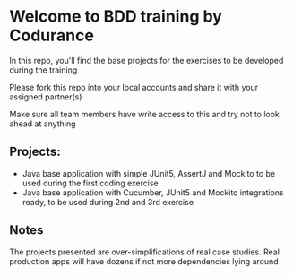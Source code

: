 # Welcome to BDD training by Codurance

In this repo, you'll find the base projects for the exercises to be developed during the training

Please fork this repo into your local accounts and share it with your assigned partner(s)

Make sure all team members have write access to this and try not to look ahead at anything


## Projects:

* Java base application with simple JUnit5, AssertJ and Mockito to be used during the first coding exercise
* Java base application with Cucumber, JUnit5 and Mockito integrations ready, to be used during 2nd and 3rd exercise


## Notes
The projects presented are over-simplifications of real case studies. Real production apps will have dozens if not more dependencies lying around

